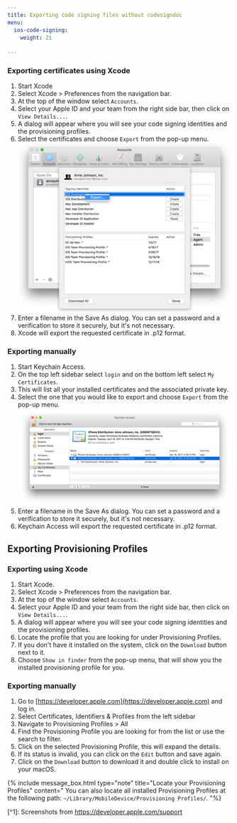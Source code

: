 ```yaml
---
title: Exporting code signing files without codesigndoc
menu:
  ios-code-signing:
    weight: 21

---
```

### Exporting certificates using Xcode

1. Start Xcode
2. Select Xcode > Preferences from the navigation bar.
3. At the top of the window select `Accounts`.
4. Select your Apple ID and your team from the right side bar, then click on `View Details...`.
5. A dialog will appear where you will see your code signing identities and the provisioning profiles.
6. Select the certificates and choose `Export` from the pop-up menu.
   ![Export certificate](/img/code-signing/ios-code-signing/xcode_export_certificate.png)
7. Enter a filename in the Save As dialog. You can set a password and a verification to store it securely, but it's not necessary.
8. Xcode will export the requested certificate in .p12 format.

### Exporting manually

1. Start Keychain Access.
2. On the top left sidebar select `login` and on the bottom left select `My Certificates`.
3. This will list all your installed certificates and the associated private key.
4. Select the one that you would like to export and choose `Export` from the pop-up menu.
   ![Export certificate](/img/code-signing/ios-code-signing/keychain_access_export.png)
5. Enter a filename in the Save As dialog. You can set a password and a verification to store it securely, but it's not necessary.
6. Keychain Access will export the requested certificate in .p12 format.

## Exporting Provisioning Profiles

### Exporting using Xcode

1. Start Xcode.
2. Select Xcode > Preferences from the navigation bar.
3. At the top of the window select `Accounts`.
4. Select your Apple ID and your team from the right side bar, then click on `View Details...`.
5. A dialog will appear where you will see your code signing identities and the provisioning profiles.
6. Locate the profile that you are looking for under Provisioning Profiles.
7. If you don't have it installed on the system, click on the `Download` button next to it.
8. Choose `Show in finder` from the pop-up menu, that will show you the installed provisioning profile for you.

### Exporting manually

1. Go to [https://developer.apple.com](https://developer.apple.com) and log in.
2. Select Certificates, Identifiers & Profiles from the left sidebar
3. Navigate to Provisioning Profiles > All
4. Find the Provisioning Profile you are looking for from the list or use the search to filter.
5. Click on the selected Provisioning Profile, this will expand the details.
6. If its status is invalid, you can click on the `Edit` button and save again.
7. Click on the `Download` button to download it and double click to install on your macOS.

{% include message_box.html type="note" title="Locate your Provisioning Profiles" content=" You can also locate all installed Provisioning Profiles at the following path: `~/Library/MobileDevice/Provisioning Profiles/`.
"%}

\[^1\]: Screenshots from https://developer.apple.com/support